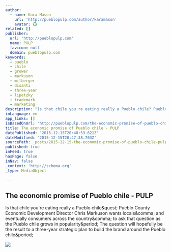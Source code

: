 ```yaml
---
author:
  - name: Kara Mason
    url: 'http://pueblopulp.com/author/karamason'
    avatar: {}
related: []
publisher:
  url: 'http://pueblopulp.com'
  name: PULP
  favicon: null
  domain: pueblopulp.com
keywords:
  - pueblo
  - chile
  - grower
  - markuson
  - milberger
  - disanti
  - three-year
  - lipetzky
  - trademark
  - marketing
description: "Is that chile you're eating really a Pueblo chile? Pueblo County Economic Development Director Chris Markuson wants locals, and eventually consumers across the country, to ask that question as the Pueblo chile grows in popularity. The question will hopefully be the result to a three-year strategic plan to build the brand around the Pueblo chile."
inLanguage: en
app_links: []
isBasedOnUrl: 'http://pueblopulp.com/the-economic-promise-of-pueblo-chile-mesa-farming-disanti-milberger'
title: The economic promise of Pueblo chile - PULP
datePublished: '2015-12-15T20:48:53.621Z'
dateModified: '2015-12-15T20:47:38.703Z'
sourcePath: _posts/2015-12-15-the-economic-promise-of-pueblo-chile-pulp.md
published: true
inFeed: true
hasPage: false
inNav: false
_context: 'http://schema.org'
_type: MediaObject

---
```

<article style=""><h1>The economic promise of Pueblo chile - PULP</h1><p>Is that chile you're eating really a Pueblo chile&amp;quest; Pueblo County Economic Development Director Chris Markuson wants locals&amp;comma; and eventually consumers across the country&amp;comma; to ask that question as the Pueblo chile grows in popularity&amp;period; The question will hopefully be the result to a three-year strategic plan to build the brand around the Pueblo chile&amp;period;</p><img src="http://i0.wp.com/pueblopulp.com/wp-content/uploads/2015/11/Milberger.jpg?resize=5184%2C3456" /></article>